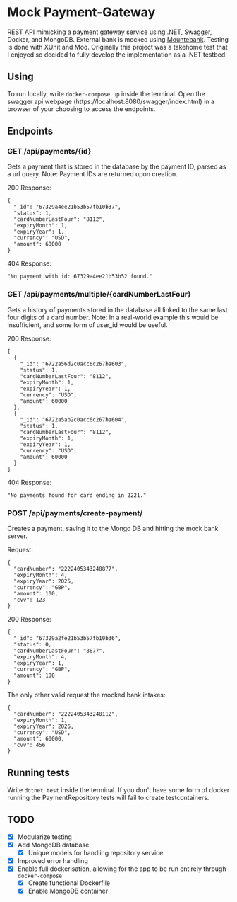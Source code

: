# Mock Payment-Gateway

REST API mimicking a payment gateway service using .NET, Swagger, Docker, and MongoDB. External bank is mocked using [Mountebank]("http://www.mbtest.org/docs/gettingStarted"). Testing is done with XUnit and Moq.
Originally this project was a takehome test that I enjoyed so decided to fully develop the implementation as a .NET testbed.

## Using
To run locally, write `docker-compose up` inside the terminal. Open the swagger api webpage (https://localhost:8080/swagger/index.html) in a browser of your choosing to access the endpoints.

## Endpoints
### GET /api/payments/{id}
Gets a payment that is stored in the database by the payment ID, parsed as a url query. Note: Payment IDs are returned upon creation.

200 Response:
```
{
  "_id": "67329a4ee21b53b57fb10b37",
  "status": 1,
  "cardNumberLastFour": "8112",
  "expiryMonth": 1,
  "expiryYear": 1,
  "currency": "USD",
  "amount": 60000
}
```
404 Response:
```
"No payment with id: 67329a4ee21b53b52 found."
```

### GET /api/payments/multiple/{cardNumberLastFour}
Gets a history of payments stored in the database all linked to the same last four digits of a card number. Note: In a real-world example this would be insufficient, and some form of user_id would be useful.

200 Response:
```
[
  {
    "_id": "6722a56d2c0acc6c267ba603",
    "status": 1,
    "cardNumberLastFour": "8112",
    "expiryMonth": 1,
    "expiryYear": 1,
    "currency": "USD",
    "amount": 60000
  },
  {
    "_id": "6722a5ab2c0acc6c267ba604",
    "status": 1,
    "cardNumberLastFour": "8112",
    "expiryMonth": 1,
    "expiryYear": 1,
    "currency": "USD",
    "amount": 60000
  }
]
```

404 Response:
```
"No payments found for card ending in 2221."
```

### POST /api/payments/create-payment/
Creates a payment, saving it to the Mongo DB and hitting the mock bank server.

Request:
```
{
  "cardNumber": "2222405343248877",
  "expiryMonth": 4,
  "expiryYear": 2025,
  "currency": "GBP",
  "amount": 100,
  "cvv": 123
}
```
200 Response:
```
{
  "_id": "67329a2fe21b53b57fb10b36",
  "status": 0,
  "cardNumberLastFour": "8877",
  "expiryMonth": 4,
  "expiryYear": 1,
  "currency": "GBP",
  "amount": 100
}
```

The only other valid request the mocked bank intakes:
```
{
  "cardNumber": "2222405343248112",
  "expiryMonth": 1,
  "expiryYear": 2026,
  "currency": "USD",
  "amount": 60000,
  "cvv": 456
}
```

## Running tests
Write `dotnet test` inside the terminal. 
If you don't have some form of docker running the PaymentRepository tests will fail to create testcontainers.

## TODO
- [x] Modularize testing
- [x] Add MongoDB database
    - [x] Unique models for handling repository service
- [x] Improved error handling
- [x] Enable full dockerisation, allowing for the app to be run entirely through `docker-compose`
    - [x] Create functional Dockerfile
    - [x] Enable MongoDB container